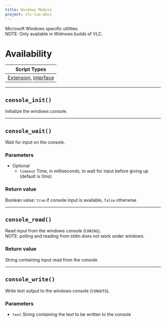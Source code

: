 ```yaml
---
title: Windows Module
project: vlc-lua-docs
---
```

Microsoft Windows specific utilities.  
NOTE: Only available in Widnows builds of VLC.

# Availability

| Script Types |
| ------------ |
| [Extension](../../t/extensions), [Interface](../../t/intf) |

----
## `console_init()`
Initialize the windows console.

----
## `console_wait()`
 Wait for input on the console.

### Parameters
- Optional
	- `timeout` Time, in milliseconds, to wait for input before giving up (default is 0ms)

### Return value
Boolean value: `true` if console input is available, `false` otherwise

----
## `console_read()`
Read input from the windows console (`CONIN$`).  
NOTE: polling and reading from stdin does not work under windows.

### Return value
String containing input read from the console

----
## `console_write()`
Write text output to the windows console (`CONOUT$`).

### Parameters
- `text` String containing the text to be written to the console